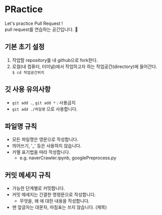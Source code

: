 # PRactice
Let's practice Pull Request !    
pull request를 연습하는 공간입니다. :slightly_smiling_face:


## 기본 초기 설정 
1. 작업할 repository를 내 github으로 fork한다.
2. 로컬(내 컴퓨터, 터미널)에서 작업하고자 하는 작업공간(directory)에 들어간다.  
   ```$ cd 작업공간위치``` 


## 깃 사용 유의사항
- ```git add .```, ```git add *``` : 사용금지
- ```git add ./파일명``` 으로 사용합니다.


## 파일명 규칙 
- 모든 파일명은 영문으로 작성합니다.
- 띄어쓰기, '\_' 등은 사용하지 않습니다.
- 카멜 표기법을 따라 작성합니다.
   - e.g. naverCrawler.ipynb, googlePreprocess.py 

## 커밋 메세지 규칙
- 가능한 단계별로 커밋합니다.
- 커밋 메세지는 간결한 명령문으로 작성합니다.
   - 무엇을, 왜 에 대한 내용을 작성합니다.
- 맨 앞글자는 대문자, 마침표는 쓰지 않습니다. (제목)
